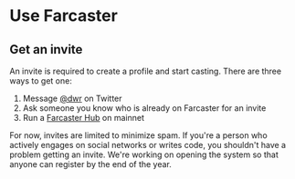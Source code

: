 # Use Farcaster

## Get an invite

An invite is required to create a profile and start casting. There are three ways to get one:

1. Message [@dwr](https://twitter.com/dwr) on Twitter
2. Ask someone you know who is already on Farcaster for an invite
3. Run a [Farcaster Hub](../developers/hubs.md) on mainnet

For now, invites are limited to minimize spam. If you're a person who actively engages on social networks or writes code, you shouldn't have a problem getting an invite. We're working on opening the system so that anyone can register by the end of the year.
